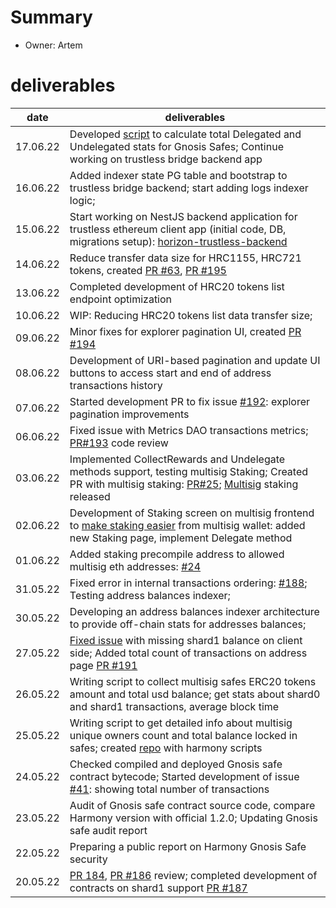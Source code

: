 # Summary
* Owner: Artem

# deliverables
| date     | deliverables                                                                                                                                                                                                                                                                             |
|----------|------------------------------------------------------------------------------------------------------------------------------------------------------------------------------------------------------------------------------------------------------------------------------------------|
| 17.06.22 | Developed [script](https://github.com/ArtemKolodko/harmony-scripts/commit/9ec9e5441089795f3e8562a733f5b6e6c51f9232) to calculate total Delegated and Undelegated stats for Gnosis Safes; Continue working on trustless bridge backend app                                                |
| 16.06.22 | Added indexer state PG table and bootstrap to trustless bridge backend; start adding logs indexer logic;                                                                                                                                                                                 |
| 15.06.22 | Start working on NestJS backend application for trustless ethereum client app (initial code, DB, migrations setup): [horizon-trustless-backend](https://github.com/ArtemKolodko/horizon-trustless-backend)                                                                               |
| 14.06.22 | Reduce transfer data size for HRC1155, HRC721 tokens, created [PR #63](https://github.com/harmony-one/explorer-v2-backend/pull/63), [PR #195](https://github.com/harmony-one/explorer-v2-frontend/pull/195)                                                                              |
| 13.06.22 | Completed development of HRC20 tokens list endpoint optimization                                                                                                                                                                                                                         |
| 10.06.22 | WIP: Reducing HRC20 tokens list data transfer size;                                                                                                                                                                                                                                      |
| 09.06.22 | Minor fixes for explorer pagination UI, created [PR #194](https://github.com/harmony-one/explorer-v2-frontend/pull/194)                                                                                                                                                                  |
| 08.06.22 | Development of URI-based pagination and update UI buttons to access start and end of address transactions history                                                                                                                                                                        |
| 07.06.22 | Started development PR to fix issue [#192](https://github.com/harmony-one/explorer-v2-frontend/issues/192): explorer pagination improvements                                                                                                                                             |
| 06.06.22 | Fixed issue with Metrics DAO transactions metrics; [PR#193](https://github.com/harmony-one/explorer-v2-frontend/pull/193) code review                                                                                                                                                    |
| 03.06.22 | Implemented CollectRewards and Undelegate methods support, testing multisig Staking; Created PR with multisig staking: [PR#25](https://github.com/harmony-one/multisig-react/pull/25); [Multisig](https://multisig.harmony.one) staking released                                         |
| 02.06.22 | Development of Staking screen on multisig frontend to [make staking easier](https://docs.harmony.one/home/developers/tutorials/staking-for-multisig) from multisig wallet: added new Staking page, implement Delegate method                                                             |
| 01.06.22 | Added staking precompile address to allowed multisig eth addresses: [#24](https://github.com/harmony-one/multisig-react/pull/24)                                                                                                                                                         |
| 31.05.22 | Fixed error in internal transactions ordering: [#188](https://github.com/harmony-one/explorer-v2-frontend/issues/188); Testing address balances indexer;                                                                                                                                 |
| 30.05.22 | Developing an address balances indexer architecture to provide off-chain stats for addresses balances;                                                                                                                                                                                   |
| 27.05.22 | [Fixed issue](https://github.com/harmony-one/explorer-v2-frontend/commit/325db8dd8271ed3cfdc7cb6ad0eef4781decc37d) with missing shard1 balance on client side; Added total count of transactions on address page [PR #191](https://github.com/harmony-one/explorer-v2-frontend/pull/191) |
| 26.05.22 | Writing script to collect multisig safes ERC20 tokens amount and total usd balance; get stats about shard0 and shard1 transactions, average block time                                                                                                                                   |
| 25.05.22 | Writing script to get detailed info about multisig unique owners count and total balance locked in safes; created [repo](https://github.com/ArtemKolodko/harmony-scripts) with harmony scripts                                                                                           |
| 24.05.22 | Checked compiled and deployed Gnosis safe contract bytecode; Started development of issue [#41](https://github.com/harmony-one/explorer-v2-frontend/issues/41): showing total number of transactions                                                                                     |
| 23.05.22 | Audit of Gnosis safe contract source code, compare Harmony version with official 1.2.0; Updating Gnosis safe audit report                                                                                                                                                                |
| 22.05.22 | Preparing a public report on Harmony Gnosis Safe security                                                                                                                                                                                                                                |
| 20.05.22 | [PR 184](https://github.com/harmony-one/explorer-v2-frontend/pull/184), [PR #186](https://github.com/harmony-one/explorer-v2-frontend/pull/186) review; completed development of contracts on shard1 support [PR #187](https://github.com/harmony-one/explorer-v2-frontend/pull/187)     |
